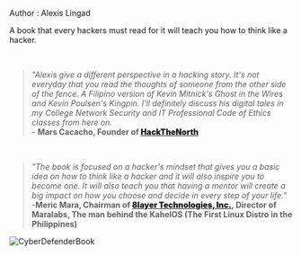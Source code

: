 Author : Alexis Lingad  

 <p class="text-left">
         A book that every hackers must read for it will teach you how to think like a hacker.
        </p>
        <br>
       <blockquote class="text-left">
          <em>"Alexis give a different perspective in a hacking story. It's not everyday that you read the thoughts of someone from the other side of the fence. A Filipino version of Kevin Mitnick's Ghost in the Wires and Kevin Poulsen's Kingpin.  
           I'll definitely discuss his digital tales in my College Network Security and IT Professional Code of Ethics classes from here on.<br></em>
          - <strong>Mars Cacacho, Founder of <a href="http://www.hackthenorth.ph/home.php" style="font-weight: 900;" target="_blank">HackTheNorth</a></strong>
        </blockquote>
        <br>
        <blockquote class="text-left">
          <em> "The book is focused on a hacker's mindset that gives you a
                basic idea on how to think like a hacker and it will also
                inspire you to become one. It will also teach you that having
                a mentor will create a big impact on how you choose and
                decide in every step of your life."<br></em>
           -<strong>Meric Mara, Chairman of <a href="http://8layertech.com/" style="font-weight: 900;" target="_blank">8layer Technologies, Inc.</a>, Director of Maralabs, The man
            behind the KahelOS (The First Linux Distro in the Philippines)</strong>
        </blockquote>


![CyberDefenderBook](https://scontent-lhr8-1.xx.fbcdn.net/v/t39.30808-6/300979959_200096772373424_5939892300984303480_n.jpg?_nc_cat=108&ccb=1-7&_nc_sid=cc71e4&_nc_ohc=4hL0bsYf4mUQ7kNvgGbBX8T&_nc_ht=scontent-lhr8-1.xx&_nc_gid=AAP3FFFhtRqhcs_ln-5OrS0&oh=00_AYBeCfnDBcLbc3wHLGmNZHl2O8fiDeajqtkNgDr6vj97jQ&oe=670421EA)

